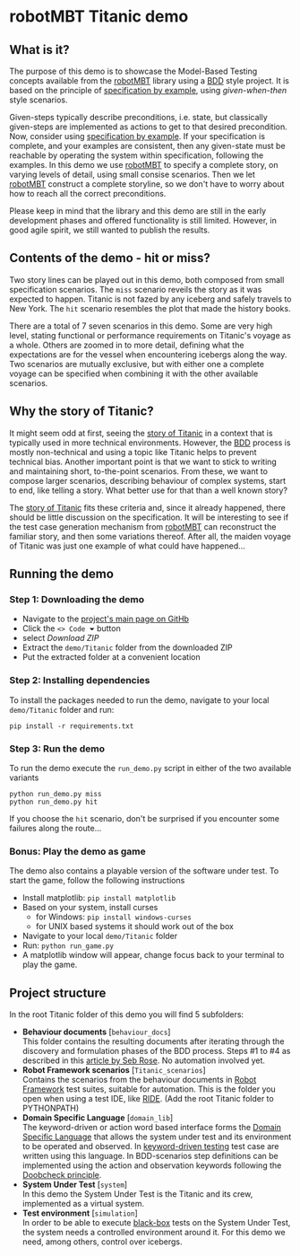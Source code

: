 # robotMBT Titanic demo

## What is it?

The purpose of this demo is to showcase the Model-Based Testing concepts available from the [robotMBT](https://github.com/JFoederer/robotframeworkMBT) library using a [BDD](https://en.wikipedia.org/wiki/Behavior-driven_development) style project. It is based on the principle of [specification by example](https://en.wikipedia.org/wiki/Specification_by_example), using _given-when-then_ style scenarios.

Given-steps typically describe preconditions, i.e. state, but classically given-steps are implemented as actions to get to that desired precondition. Now, consider using [specification by example](https://en.wikipedia.org/wiki/Specification_by_example). If your specification is complete, and your examples are consistent, then any given-state must be reachable by operating the system within specification, following the examples. In this demo we use [robotMBT](https://github.com/JFoederer/robotframeworkMBT) to specify a complete story, on varying levels of detail, using small consise scenarios. Then we let [robotMBT](https://github.com/JFoederer/robotframeworkMBT) construct a complete storyline, so we don't have to worry about how to reach all the correct preconditions.

Please keep in mind that the library and this demo are still in the early development phases and offered functionality is still limited. However, in good agile spirit, we still wanted to publish the results.

## Contents of the demo - hit or miss?

Two story lines can be played out in this demo, both composed from small specification scenarios. The `miss` scenario reveils the story as it was expected to happen. Titanic is not fazed by any iceberg and safely travels to New York. The `hit` scenario resembles the plot that made the history books.

There are a total of 7 seven scenarios in this demo. Some are very high level, stating functional or performance requirements on Titanic's voyage as a whole. Others are zoomed in to more detail, defining what the expectations are for the vessel when encountering icebergs along the way. Two scenarios are mutually exclusive, but with either one a complete voyage can be specified when combining it with the other available scenarios.

## Why the story of Titanic?

It might seem odd at first, seeing the [story of Titanic](https://en.wikipedia.org/wiki/Sinking_of_the_Titanic) in a context that is typically used in more technical environments. However, the [BDD](https://en.wikipedia.org/wiki/Behavior-driven_development) process is mostly non-technical and using a topic like Titanic helps to prevent technical bias. Another important point is that we want to stick to writing and maintaining short, to-the-point scenarios. From these, we want to compose larger scenarios, describing behaviour of complex systems, start to end, like telling a story. What better use for that than a well known story?

The [story of Titanic](https://en.wikipedia.org/wiki/Sinking_of_the_Titanic) fits these criteria and, since it already happened, there should be little discussion on the specification. It will be interesting to see if the test case generation mechanism from [robotMBT](https://github.com/JFoederer/robotframeworkMBT) can reconstruct the familiar story, and then some variations thereof. After all, the maiden voyage of Titanic was just one example of what could have happened...

## Running the demo

### Step 1: Downloading the demo

* Navigate to the [project's main page on GitHb]((https://github.com/JFoederer/robotframeworkMBT/tree/main/demo/Titanic))
* Click the `<> Code ⏷` button
* select _Download ZIP_
* Extract the `demo/Titanic` folder from the downloaded ZIP
* Put the extracted folder at a convenient location

### Step 2: Installing dependencies

To install the packages needed to run the demo, navigate to your local `demo/Titanic` folder and run:

    pip install -r requirements.txt

### Step 3: Run the demo

To run the demo execute the `run_demo.py` script in either of the two available variants

    python run_demo.py miss
    python run_demo.py hit

If you choose the `hit` scenario, don't be surprised if you encounter some failures along the route...

### Bonus: Play the demo as game

The demo also contains a playable version of the software under test. To start the game, follow the following instructions

* Install matplotlib: `pip install matplotlib`
* Based on your system, install curses
  * for Windows: `pip install windows-curses`
  * for UNIX based systems it should work out of the box
* Navigate to your local `demo/Titanic` folder
* Run: `python run_game.py`
* A matplotlib window will appear, change focus back to your terminal to play the game.

## Project structure

In the root Titanic folder of this demo you will find 5 subfolders:

* **Behaviour documents** [`behaviour_docs`]  
This folder contains the resulting documents after iterating through the discovery and formulation phases of the BDD process. Steps #1 to #4 as described in this [article by Seb Rose](https://cucumber.io/blog/bdd/bdd-builds-momentum/). No automation involved yet.
* **Robot Framework scenarios** [`Titanic_scenarios`]  
Contains the scenarios from the behaviour documents in [Robot Framework](https://robotframework.org/) test suites, suitable for automation. This is the folder you open when using a test IDE, like [RIDE](https://github.com/robotframework/RIDE). (Add the root Titanic folder to PYTHONPATH)
* **Domain Specific Language** [`domain_lib`]  
The keyword-driven or action word based interface forms the [Domain Specific Language](https://en.wikipedia.org/wiki/Domain-specific_language) that allows the system under test and its environment to be operated and observed. In [keyword-driven testing](https://en.wikipedia.org/wiki/Keyword-driven_testing) test case are written using this language. In BDD-scenarios step definitions can be implemented using the action and observation keywords following the [Doobcheck principle](https://github.com/JFoederer/robotframeworkNL#doobcheck).
* **System Under Test** [`system`]  
In this demo the System Under Test is the Titanic and its crew, implemented as a virtual system.
* **Test environment** [`simulation`]  
In order to be able to execute [black-box](https://en.wikipedia.org/wiki/Black-box_testing) tests on the System Under Test, the system needs a controlled environment around it. For this demo we need, among others, control over icebergs.
